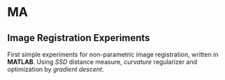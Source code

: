 # MA

## Image Registration Experiments
First simple experiments for non-parametric image registration, written in **MATLAB**. Using *SSD* distance measure, *curvature* regularizer and optimization by *gradient descent*.
